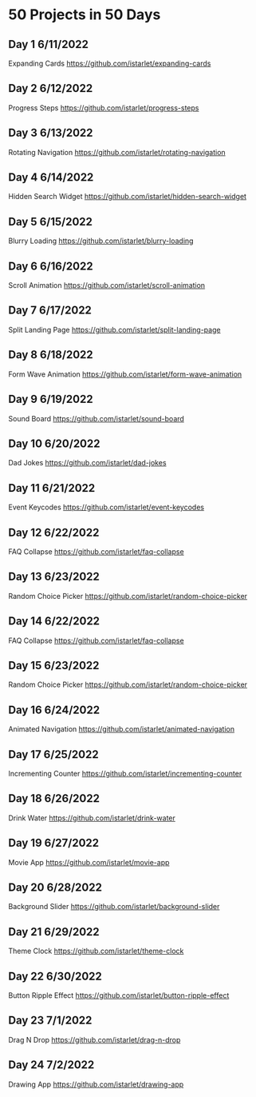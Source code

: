 # 50 Projects in 50 Days

## Day 1 6/11/2022
Expanding Cards https://github.com/istarlet/expanding-cards

## Day 2 6/12/2022
Progress Steps https://github.com/istarlet/progress-steps

## Day 3 6/13/2022
Rotating Navigation https://github.com/istarlet/rotating-navigation

## Day 4 6/14/2022
Hidden Search Widget https://github.com/istarlet/hidden-search-widget

## Day 5 6/15/2022
Blurry Loading https://github.com/istarlet/blurry-loading

## Day 6 6/16/2022
Scroll Animation https://github.com/istarlet/scroll-animation

## Day 7 6/17/2022
Split Landing Page https://github.com/istarlet/split-landing-page

## Day 8 6/18/2022
Form Wave Animation https://github.com/istarlet/form-wave-animation

## Day 9 6/19/2022
Sound Board https://github.com/istarlet/sound-board

## Day 10 6/20/2022
Dad Jokes https://github.com/istarlet/dad-jokes

## Day 11 6/21/2022
Event Keycodes https://github.com/istarlet/event-keycodes

## Day 12 6/22/2022
FAQ Collapse https://github.com/istarlet/faq-collapse

## Day 13 6/23/2022
Random Choice Picker https://github.com/istarlet/random-choice-picker

## Day 14 6/22/2022
FAQ Collapse https://github.com/istarlet/faq-collapse

## Day 15 6/23/2022
Random Choice Picker https://github.com/istarlet/random-choice-picker

## Day 16 6/24/2022
Animated Navigation https://github.com/istarlet/animated-navigation

## Day 17 6/25/2022
Incrementing Counter https://github.com/istarlet/incrementing-counter

## Day 18 6/26/2022
Drink Water https://github.com/istarlet/drink-water

## Day 19 6/27/2022
Movie App https://github.com/istarlet/movie-app

## Day 20 6/28/2022
Background Slider https://github.com/istarlet/background-slider

## Day 21 6/29/2022
Theme Clock https://github.com/istarlet/theme-clock

## Day 22 6/30/2022
Button Ripple Effect https://github.com/istarlet/button-ripple-effect

## Day 23 7/1/2022
Drag N Drop https://github.com/istarlet/drag-n-drop

## Day 24 7/2/2022
Drawing App https://github.com/istarlet/drawing-app

